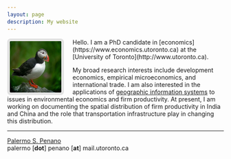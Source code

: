 ```yaml
---
layout: page
description: My website
---
```


<img height="120" width="120" style="padding:1px; border: 5px solid #E2E2E2; border-radius:8px; margin-right: 20px" align="left" src="images/puffin.png">
Hello. I am a PhD candidate in [economics](https://www.economics.utoronto.ca) at the [University of Toronto](http://www.utoronto.ca).

My broad research interests include development economics, empirical microeconomics, and international trade. I am also interested in the applications of [geographic information systems][1] to issues in environmental economics and firm productivity. At present, I am working on documenting the spatial distribution of firm productivity in India and China and the role that transportation infrastructure play in changing this distribution.

___

[Palermo S. Penano](https://www.economics.utoronto.ca/index.php/index/person/gradStudent/1000955) <br/>
palermo [**dot**] penano [**at**] mail.utoronto.ca
<!-- Last update: November 2016 -->

[1]: https://en.wikipedia.org/wiki/Geographic_information_system